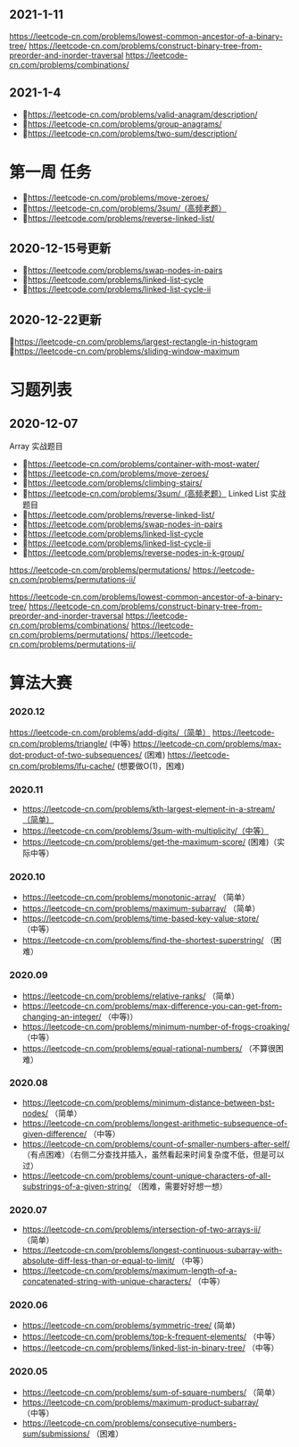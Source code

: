 ## 2021-1-11
https://leetcode-cn.com/problems/lowest-common-ancestor-of-a-binary-tree/
https://leetcode-cn.com/problems/construct-binary-tree-from-preorder-and-inorder-traversal
https://leetcode-cn.com/problems/combinations/

## 2021-1-4
+ https://leetcode-cn.com/problems/valid-anagram/description/
+ https://leetcode-cn.com/problems/group-anagrams/
+ https://leetcode-cn.com/problems/two-sum/description/

# 第一周 任务
+ https://leetcode-cn.com/problems/move-zeroes/
+ https://leetcode-cn.com/problems/3sum/ (高频老题）
+ https://leetcode.com/problems/reverse-linked-list/

## 2020-12-15号更新
+ https://leetcode.com/problems/swap-nodes-in-pairs
+ https://leetcode.com/problems/linked-list-cycle
+ https://leetcode.com/problems/linked-list-cycle-ii

## 2020-12-22更新
https://leetcode-cn.com/problems/largest-rectangle-in-histogram
https://leetcode-cn.com/problems/sliding-window-maximum




# 习题列表
## 2020-12-07
Array 实战题目
+ https://leetcode-cn.com/problems/container-with-most-water/
+ https://leetcode-cn.com/problems/move-zeroes/
+ https://leetcode.com/problems/climbing-stairs/
+ https://leetcode-cn.com/problems/3sum/ (高频老题）
Linked List 实战题目
+ https://leetcode.com/problems/reverse-linked-list/
+ https://leetcode.com/problems/swap-nodes-in-pairs
+ https://leetcode.com/problems/linked-list-cycle
+ https://leetcode.com/problems/linked-list-cycle-ii
+ https://leetcode.com/problems/reverse-nodes-in-k-group/


https://leetcode-cn.com/problems/permutations/
https://leetcode-cn.com/problems/permutations-ii/


https://leetcode-cn.com/problems/lowest-common-ancestor-of-a-binary-tree/
https://leetcode-cn.com/problems/construct-binary-tree-from-preorder-and-inorder-traversal
https://leetcode-cn.com/problems/combinations/
https://leetcode-cn.com/problems/permutations/
https://leetcode-cn.com/problems/permutations-ii/


# 算法大赛

### 2020.12
https://leetcode-cn.com/problems/add-digits/（简单）
https://leetcode-cn.com/problems/triangle/ (中等)
https://leetcode-cn.com/problems/max-dot-product-of-two-subsequences/ (困难)
https://leetcode-cn.com/problems/lfu-cache/ (想要做O(1)，困难)

### 2020.11
+ https://leetcode-cn.com/problems/kth-largest-element-in-a-stream/（简单）
+ https://leetcode-cn.com/problems/3sum-with-multiplicity/（中等）
+ https://leetcode-cn.com/problems/get-the-maximum-score/ (困难)（实际中等）

### 2020.10
+ https://leetcode-cn.com/problems/monotonic-array/ （简单）
+ https://leetcode-cn.com/problems/maximum-subarray/ （简单） 
+ https://leetcode-cn.com/problems/time-based-key-value-store/ （中等）
+ https://leetcode-cn.com/problems/find-the-shortest-superstring/ （困难）
 
### 2020.09 
+ https://leetcode-cn.com/problems/relative-ranks/ （简单） 
+ https://leetcode-cn.com/problems/max-difference-you-can-get-from-changing-an-integer/ （中等)）
+ https://leetcode-cn.com/problems/minimum-number-of-frogs-croaking/ （中等）
+ https://leetcode-cn.com/problems/equal-rational-numbers/ （不算很困难）

### 2020.08 
+ https://leetcode-cn.com/problems/minimum-distance-between-bst-nodes/  （简单）
+ https://leetcode-cn.com/problems/longest-arithmetic-subsequence-of-given-difference/ （中等）
+ https://leetcode-cn.com/problems/count-of-smaller-numbers-after-self/  （有点困难）（右侧二分查找并插入，虽然看起来时间复杂度不低，但是可以过）
+ https://leetcode-cn.com/problems/count-unique-characters-of-all-substrings-of-a-given-string/ （困难，需要好好想一想）

### 2020.07 
+ https://leetcode-cn.com/problems/intersection-of-two-arrays-ii/ （简单）
+ https://leetcode-cn.com/problems/longest-continuous-subarray-with-absolute-diff-less-than-or-equal-to-limit/ （中等）
+ https://leetcode-cn.com/problems/maximum-length-of-a-concatenated-string-with-unique-characters/ （中等）

### 2020.06 
+ https://leetcode-cn.com/problems/symmetric-tree/   (简单)
+ https://leetcode-cn.com/problems/top-k-frequent-elements/ （中等）
+ https://leetcode-cn.com/problems/linked-list-in-binary-tree/  （中等）

### 2020.05 
+ https://leetcode-cn.com/problems/sum-of-square-numbers/  （简单）
+ https://leetcode-cn.com/problems/maximum-product-subarray/ （中等）
+ https://leetcode-cn.com/problems/consecutive-numbers-sum/submissions/ （困难）
